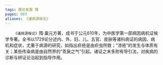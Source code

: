 ```yaml
---
tags: 理论发展 隋
pages: 003
aliases: 《诸病源候论》
---
```

&emsp;&emsp;`《诸病源候论》`隋·巢元方著，成书于公元610年，为中医学第一部病因病机证候学专著。全书以1729论分述内、外、妇、儿、五官、皮肤等诸科病证的病因、病机和症状，尤重于病源的研究，如指出疥疮是由疥虫所致；“漆疮”的发生与体质有关；某些传染病是由自然界的“乖戾之气”引起。诸证之末多附有导引法，对疾病的诊断与辨证论治起到指导作用。